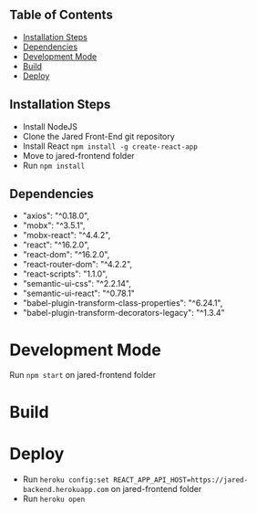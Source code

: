 ## Table of Contents

- [Installation Steps](#installation-steps)
- [Dependencies](#dependencies)
- [Development Mode](#build)
- [Build](#build)
- [Deploy](#deploy)


## Installation Steps

* Install NodeJS
* Clone the Jared Front-End git repository
* Install React `npm install -g create-react-app`
* Move to jared-frontend folder
* Run `npm install`

## Dependencies
* "axios": "^0.18.0",
* "mobx": "^3.5.1",
* "mobx-react": "^4.4.2",
* "react": "^16.2.0",
* "react-dom": "^16.2.0",
* "react-router-dom": "^4.2.2",
* "react-scripts": "1.1.0",
* "semantic-ui-css": "^2.2.14",
* "semantic-ui-react": "^0.78.1"
* "babel-plugin-transform-class-properties": "^6.24.1",
* "babel-plugin-transform-decorators-legacy": "^1.3.4"

# Development Mode
Run `npm start` on jared-frontend folder

# Build

# Deploy
* Run `heroku config:set REACT_APP_API_HOST=https://jared-backend.herokuapp.com` on jared-frontend folder
* Run `heroku open`

